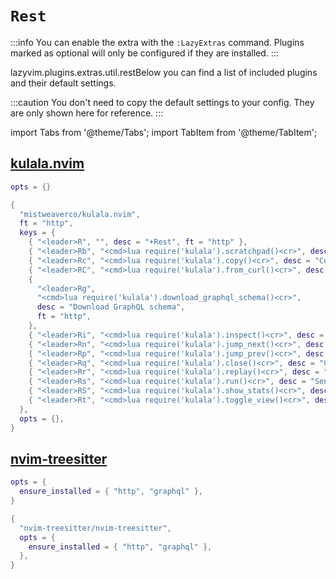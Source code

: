 # `Rest`

<!-- plugins:start -->

:::info
You can enable the extra with the `:LazyExtras` command.
Plugins marked as optional will only be configured if they are installed.
:::

lazyvim.plugins.extras.util.restBelow you can find a list of included plugins and their default settings.

:::caution
You don't need to copy the default settings to your config.
They are only shown here for reference.
:::

import Tabs from '@theme/Tabs';
import TabItem from '@theme/TabItem';

## [kulala.nvim](https://github.com/mistweaverco/kulala.nvim)

<Tabs>

<TabItem value="opts" label="Options">

```lua
opts = {}
```

</TabItem>


<TabItem value="code" label="Full Spec">

```lua
{
  "mistweaverco/kulala.nvim",
  ft = "http",
  keys = {
    { "<leader>R", "", desc = "+Rest", ft = "http" },
    { "<leader>Rb", "<cmd>lua require('kulala').scratchpad()<cr>", desc = "Open scratchpad", ft = "http" },
    { "<leader>Rc", "<cmd>lua require('kulala').copy()<cr>", desc = "Copy as cURL", ft = "http" },
    { "<leader>RC", "<cmd>lua require('kulala').from_curl()<cr>", desc = "Paste from curl", ft = "http" },
    {
      "<leader>Rg",
      "<cmd>lua require('kulala').download_graphql_schema()<cr>",
      desc = "Download GraphQL schema",
      ft = "http",
    },
    { "<leader>Ri", "<cmd>lua require('kulala').inspect()<cr>", desc = "Inspect current request", ft = "http" },
    { "<leader>Rn", "<cmd>lua require('kulala').jump_next()<cr>", desc = "Jump to next request", ft = "http" },
    { "<leader>Rp", "<cmd>lua require('kulala').jump_prev()<cr>", desc = "Jump to previous request", ft = "http" },
    { "<leader>Rq", "<cmd>lua require('kulala').close()<cr>", desc = "Close window", ft = "http" },
    { "<leader>Rr", "<cmd>lua require('kulala').replay()<cr>", desc = "Replay the last request", ft = "http" },
    { "<leader>Rs", "<cmd>lua require('kulala').run()<cr>", desc = "Send the request", ft = "http" },
    { "<leader>RS", "<cmd>lua require('kulala').show_stats()<cr>", desc = "Show stats", ft = "http" },
    { "<leader>Rt", "<cmd>lua require('kulala').toggle_view()<cr>", desc = "Toggle headers/body", ft = "http" },
  },
  opts = {},
}
```

</TabItem>

</Tabs>

## [nvim-treesitter](https://github.com/nvim-treesitter/nvim-treesitter)

<Tabs>

<TabItem value="opts" label="Options">

```lua
opts = {
  ensure_installed = { "http", "graphql" },
}
```

</TabItem>


<TabItem value="code" label="Full Spec">

```lua
{
  "nvim-treesitter/nvim-treesitter",
  opts = {
    ensure_installed = { "http", "graphql" },
  },
}
```

</TabItem>

</Tabs>

<!-- plugins:end -->
